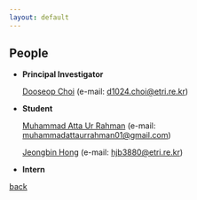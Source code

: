 ```yaml
---
layout: default
---
```


## People
+ **Principal Investigator**

     [Dooseop Choi](https://d1024choi.github.io) (e-mail: d1024.choi@etri.re.kr)

+ **Student**

     [Muhammad Atta Ur Rahman](https://muhammadattaurrahman.github.io/main/) (e-mail: muhammadattaurrahman01@gmail.com)

     [Jeongbin Hong](https://jeong-bin.github.io/) (e-mail: hjb3880@etri.re.kr)

+ **Intern**

[back](./)
